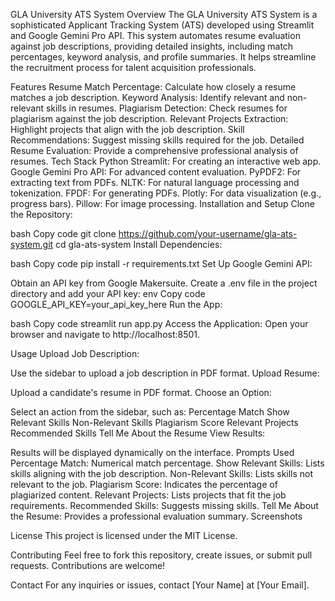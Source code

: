 GLA University ATS System
Overview
The GLA University ATS System is a sophisticated Applicant Tracking System (ATS) developed using Streamlit and Google Gemini Pro API. This system automates resume evaluation against job descriptions, providing detailed insights, including match percentages, keyword analysis, and profile summaries. It helps streamline the recruitment process for talent acquisition professionals.

Features
Resume Match Percentage: Calculate how closely a resume matches a job description.
Keyword Analysis: Identify relevant and non-relevant skills in resumes.
Plagiarism Detection: Check resumes for plagiarism against the job description.
Relevant Projects Extraction: Highlight projects that align with the job description.
Skill Recommendations: Suggest missing skills required for the job.
Detailed Resume Evaluation: Provide a comprehensive professional analysis of resumes.
Tech Stack
Python
Streamlit: For creating an interactive web app.
Google Gemini Pro API: For advanced content evaluation.
PyPDF2: For extracting text from PDFs.
NLTK: For natural language processing and tokenization.
FPDF: For generating PDFs.
Plotly: For data visualization (e.g., progress bars).
Pillow: For image processing.
Installation and Setup
Clone the Repository:

bash
Copy code
git clone https://github.com/your-username/gla-ats-system.git
cd gla-ats-system
Install Dependencies:

bash
Copy code
pip install -r requirements.txt
Set Up Google Gemini API:

Obtain an API key from Google Makersuite.
Create a .env file in the project directory and add your API key:
env
Copy code
GOOGLE_API_KEY=your_api_key_here
Run the App:

bash
Copy code
streamlit run app.py
Access the Application: Open your browser and navigate to http://localhost:8501.

Usage
Upload Job Description:

Use the sidebar to upload a job description in PDF format.
Upload Resume:

Upload a candidate's resume in PDF format.
Choose an Option:

Select an action from the sidebar, such as:
Percentage Match
Show Relevant Skills
Non-Relevant Skills
Plagiarism Score
Relevant Projects
Recommended Skills
Tell Me About the Resume
View Results:

Results will be displayed dynamically on the interface.
Prompts Used
Percentage Match: Numerical match percentage.
Show Relevant Skills: Lists skills aligning with the job description.
Non-Relevant Skills: Lists skills not relevant to the job.
Plagiarism Score: Indicates the percentage of plagiarized content.
Relevant Projects: Lists projects that fit the job requirements.
Recommended Skills: Suggests missing skills.
Tell Me About the Resume: Provides a professional evaluation summary.
Screenshots

License
This project is licensed under the MIT License.

Contributing
Feel free to fork this repository, create issues, or submit pull requests. Contributions are welcome!

Contact
For any inquiries or issues, contact [Your Name] at [Your Email].

